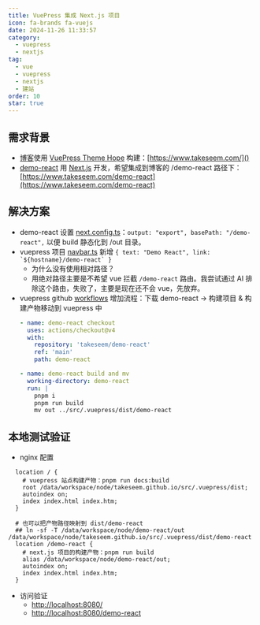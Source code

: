 ```yaml
---
title: VuePress 集成 Next.js 项目
icon: fa-brands fa-vuejs
date: 2024-11-26 11:33:57
category:
  - vuepress
  - nextjs
tag:
  - vue
  - vuepress
  - nextjs
  - 建站
order: 10
star: true
---
```


## 需求背景

- [博客](https://github.com/takeseem/takeseem.github.io)使用 [VuePress Theme Hope](https://theme-hope.vuejs.press/zh/) 构建：[https://www.takeseem.com/]()
- [demo-react](https://github.com/takeseem/demo-react) 用 [Next.js](https://nextjs.org/) 开发，希望集成到博客的 /demo-react 路径下：[https://www.takeseem.com/demo-react](https://www.takeseem.com/demo-react)

## 解决方案

- demo-react 设置 [next.config.ts](https://github.com/takeseem/demo-react/blob/main/next.config.ts#L4)：`output: "export", basePath: "/demo-react",` 以便 build 静态化到 /out 目录。
- vuepress 项目 [navbar.ts](https://github.com/takeseem/takeseem.github.io/blob/main/src/.vuepress/navbar.ts#L12) 新增 ```{ text: "Demo React", link: `${hostname}/demo-react` }```
  - 为什么没有使用相对路径？
  - 用绝对路径主要是不希望 vue 拦截 `/demo-react` 路由。我尝试通过 AI 排除这个路由，失败了，主要是现在还不会 vue，先放弃。
- vuepress github [workflows](https://github.com/takeseem/takeseem.github.io/blob/main/.github/workflows/deploy-docs.yml#L47) 增加流程：下载 demo-react -> 构建项目 & 构建产物移动到 vuepress 中
  ```yaml
  - name: demo-react checkout
    uses: actions/checkout@v4
    with:
      repository: 'takeseem/demo-react'
      ref: 'main'
      path: demo-react

  - name: demo-react build and mv
    working-directory: demo-react
    run: |
      pnpm i
      pnpm run build
      mv out ../src/.vuepress/dist/demo-react
  ```

## 本地测试验证
- nginx 配置
```
  location / {
    # vuepress 站点构建产物：pnpm run docs:build
    root /data/workspace/node/takeseem.github.io/src/.vuepress/dist;
    autoindex on;
    index index.html index.htm;
  }
  
  # 也可以把产物路径映射到 dist/demo-react
  ## ln -sf -T /data/workspace/node/demo-react/out /data/workspace/node/takeseem.github.io/src/.vuepress/dist/demo-react
  location /demo-react {
    # next.js 项目的构建产物：pnpm run build
    alias /data/workspace/node/demo-react/out;
    autoindex on;
    index index.html index.htm;
  }
```
- 访问验证
  - [http://localhost:8080/]()
  - [http://localhost:8080/demo-react]()